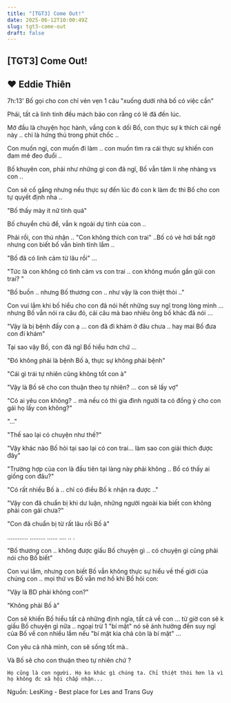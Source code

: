```yaml
---
title: "[TGT3] Come Out!"
date: 2025-06-12T10:00:49Z
slug: tgt3-come-out
draft: false
---
```


## [TGT3] Come Out!

## ♥ Eddie Thiên

7h:13' Bố gọi cho con chỉ vẻn vẹn 1 câu "xuống dưới nhà bố có việc cần"

Phải, tất cả linh tinh đều mách bảo con rằng có lẽ đã đến lúc.

Mở đầu là chuyện học hành, vầng con k dối Bố, con thực sự k thích cái ngề này .. chỉ là hứng thú trong phút chốc ..

Con muốn ngỉ, con muốn đi làm .. con muốn tìm ra cái thực sự khiến con đam mê đeo đuổi .. 

Bố khuyên con, phải như những gì con đã ngĩ, Bố vẫn tâm lí nhẹ nhàng vs con ..

Con sẽ cố gắng nhưng nếu thực sự đến lúc đó con k làm đc thì Bố cho con tự quyết định nha ..

"Bố thấy mày ít nữ tính quá"

Bố chuyển chủ để, vẫn k ngoài dự tính của con ..

Phải rồi, con thú nhận .. "Con không thích con trai" ..Bố có vẻ hơi bất ngờ nhưng con biết bố vẫn bình tĩnh lắm .. 
 
"Bố đã có linh cảm từ lâu rồi" ...

"Tức là con không có tình cảm vs con trai .. con không muốn gần gũi con trai? "

"Bố buồn .. nhưng Bố thương con .. như vậy là con thiệt thòi .."

Con vui lắm khi bố hiểu cho con đã nói hết những suy ngĩ trong lòng mình  ... nhưng Bố vẫn nói ra câu đó, cái câu mà bao nhiêu ông bố khác đã nói  ...

"Vậy là bị bệnh đấy con ạ ... con đã đi khám ở đâu chưa .. hay mai Bố đưa con đi khám"

Tại sao vậy Bố, con đã ngĩ Bố hiểu hơn chứ ... 

"Đó không phải là bệnh Bố à, thực sự không phải bệnh"

"Cái gì trái tự nhiên cũng không tốt con à"

"Vậy là Bố sẽ cho con thuận theo tự nhiên? ... con sẽ lấy vợ"

"Có ai yêu con không? .. mà nếu có thì gia đình người ta có đồng ý cho con gái họ lấy con không?"

"..."

"Thế sao lại có chuyện như thế?"

"Vậy khác nào Bố hỏi tại sao lại có con trai... làm sao con giải thích được đây"

"Trường hợp của con là đầu tiên tại làng này phải không .. Bố có thấy ai giống con đâu?"

"Có rất nhiều Bố à .. chỉ có điều Bố k nhận ra được .."

"Vậy con đã chuẩn bị khi dư luận, những người ngoài kia biết con không phải con gái chưa?"

"Con đã chuẩn bị từ rất lâu rồi Bố à"

............
.........
......
....
..
.

"Bố thương con .. không được giấu Bố chuyện gì .. có chuyện gì cũng phải nói cho Bố biết"

Con vui lắm, nhưng con biết Bố vẫn không thực sự hiểu về thế giới của chúng con .. mọi thứ vs Bố vẫn mơ hồ khi Bố hỏi con: 

"Vậy là BD phải không con?"

"Không phải Bố à"

Con sẽ khiến Bố hiểu tất cả những định ngĩa, tất cả về con ... từ giờ  con sẽ k giấu Bố chuyện gì nữa .. ngoại trừ 1 "bí mật" nó sẽ ảnh hưởng  đến suy ngĩ của Bố về con nhiều lắm nếu "bí mật kia chả còn là bí mật"  ... 

Con yêu cả nhà mình, con sẽ sống tốt mà..

Và Bố sẽ cho con thuận theo tự nhiên chứ ?

	Họ cũng là con người. Họ ko khác gì chúng ta. Chỉ thiệt thòi hơn là vì họ không đc xã hội chấp nhận...

Nguồn: LesKing - Best place for Les and Trans Guy